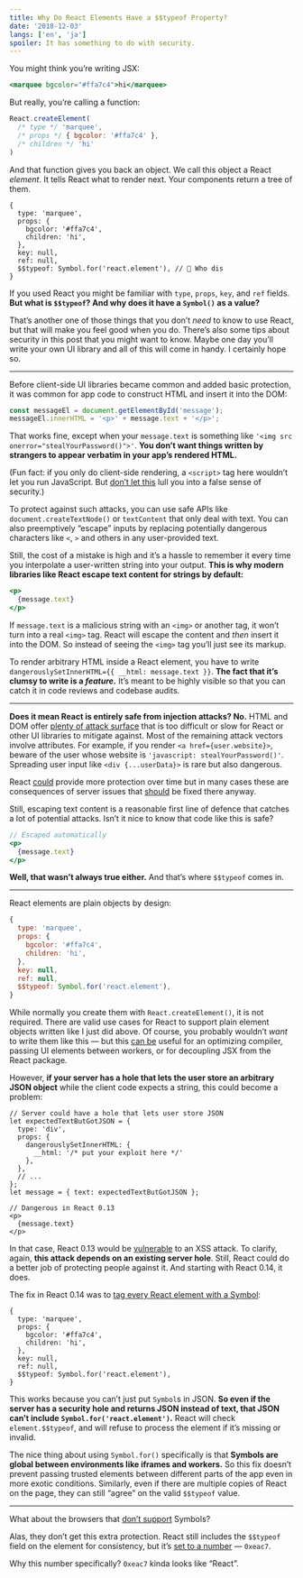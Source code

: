 ```yaml
---
title: Why Do React Elements Have a $$typeof Property?
date: '2018-12-03'
langs: ['en', 'ja']
spoiler: It has something to do with security.
---
```


You might think you’re writing JSX:

```jsx
<marquee bgcolor="#ffa7c4">hi</marquee>
```

But really, you’re calling a function:

```jsx
React.createElement(
  /* type */ 'marquee',
  /* props */ { bgcolor: '#ffa7c4' },
  /* children */ 'hi'
)
```

And that function gives you back an object. We call this object a React *element*. It tells React what to render next. Your components return a tree of them.

```jsx{9}
{
  type: 'marquee',
  props: {
    bgcolor: '#ffa7c4',
    children: 'hi',
  },
  key: null,
  ref: null,
  $$typeof: Symbol.for('react.element'), // 🧐 Who dis
}
```

If you used React you might be familiar with `type`, `props`, `key`, and `ref` fields. **But what is `$$typeof`? And why does it have a `Symbol()` as a value?**

That’s another one of those things that you don’t *need* to know to use React, but that will make you feel good when you do. There’s also some tips about security in this post that you might want to know. Maybe one day you’ll write your own UI library and all of this will come in handy. I certainly hope so.

---

Before client-side UI libraries became common and added basic protection, it was common for app code to construct HTML and insert it into the DOM:

```jsx
const messageEl = document.getElementById('message');
messageEl.innerHTML = '<p>' + message.text + '</p>';
```

That works fine, except when your `message.text` is something like `'<img src onerror="stealYourPassword()">'`. **You don’t want things written by strangers to appear verbatim in your app’s rendered HTML.**

(Fun fact: if you only do client-side rendering, a `<script>` tag here wouldn’t let you run JavaScript. But [don’t let this](https://gomakethings.com/preventing-cross-site-scripting-attacks-when-using-innerhtml-in-vanilla-javascript/) lull you into a false sense of security.)

To protect against such attacks, you can use safe APIs like `document.createTextNode()` or `textContent` that only deal with text. You can also preemptively “escape” inputs by replacing potentially dangerous characters like `<`, `>` and others in any user-provided text.

Still, the cost of a mistake is high and it’s a hassle to remember it every time you interpolate a user-written string into your output. **This is why modern libraries like React escape text content for strings by default:**

```jsx
<p>
  {message.text}
</p>
```

If `message.text` is a malicious string with an `<img>` or another tag, it won’t turn into a real `<img>` tag. React will escape the content and *then* insert it into the DOM. So instead of seeing the `<img>` tag you’ll just see its markup.

To render arbitrary HTML inside a React element, you have to write `dangerouslySetInnerHTML={{ __html: message.text }}`. **The fact that it’s clumsy to write is a *feature*.** It’s meant to be highly visible so that you can catch it in code reviews and codebase audits.

---

**Does it mean React is entirely safe from injection attacks? No.** HTML and DOM offer [plenty of attack surface](https://github.com/facebook/react/issues/3473#issuecomment-90594748) that is too difficult or slow for React or other UI libraries to mitigate against. Most of the remaining attack vectors involve attributes. For example, if you render `<a href={user.website}>`, beware of the user whose website is `'javascript: stealYourPassword()'`. Spreading user input like `<div {...userData}>` is rare but also dangerous.

React [could](https://github.com/facebook/react/issues/10506) provide more protection over time but in many cases these are consequences of server issues that [should](https://github.com/facebook/react/issues/3473#issuecomment-91327040) be fixed there anyway.

Still, escaping text content is a reasonable first line of defence that catches a lot of potential attacks. Isn’t it nice to know that code like this is safe?

```jsx
// Escaped automatically
<p>
  {message.text}
</p>
```

**Well, that wasn’t always true either.** And that’s where `$$typeof` comes in.

---

React elements are plain objects by design:

```jsx
{
  type: 'marquee',
  props: {
    bgcolor: '#ffa7c4',
    children: 'hi',
  },
  key: null,
  ref: null,
  $$typeof: Symbol.for('react.element'),
}
```

While normally you create them with `React.createElement()`, it is not required. There are valid use cases for React to support plain element objects written like I just did above. Of course, you probably wouldn’t *want* to write them like this — but this [can be](https://github.com/facebook/react/pull/3583#issuecomment-90296667) useful for an optimizing compiler, passing UI elements between workers, or for decoupling JSX from the React package.

However, **if your server has a hole that lets the user store an arbitrary JSON object** while the client code expects a string, this could become a problem:

```jsx{2-10,15}
// Server could have a hole that lets user store JSON
let expectedTextButGotJSON = {
  type: 'div',
  props: {
    dangerouslySetInnerHTML: {
      __html: '/* put your exploit here */'
    },
  },
  // ...
};
let message = { text: expectedTextButGotJSON };

// Dangerous in React 0.13
<p>
  {message.text}
</p>
```

In that case, React 0.13 would be [vulnerable](http://danlec.com/blog/xss-via-a-spoofed-react-element) to an XSS attack. To clarify, again, **this attack depends on an existing server hole**. Still, React could do a better job of protecting people against it. And starting with React 0.14, it does.

The fix in React 0.14 was to [tag every React element with a Symbol](https://github.com/facebook/react/pull/4832):

```jsx{9}
{
  type: 'marquee',
  props: {
    bgcolor: '#ffa7c4',
    children: 'hi',
  },
  key: null,
  ref: null,
  $$typeof: Symbol.for('react.element'),
}
```

This works because you can’t just put `Symbol`s in JSON. **So even if the server has a security hole and returns JSON instead of text, that JSON can’t include `Symbol.for('react.element')`.** React will check `element.$$typeof`, and will refuse to process the element if it’s missing or invalid.

The nice thing about using `Symbol.for()` specifically is that **Symbols are global between environments like iframes and workers.** So this fix doesn’t prevent passing trusted elements between different parts of the app even in more exotic conditions. Similarly, even if there are multiple copies of React on the page, they can still “agree” on the valid `$$typeof` value.

---

What about the browsers that [don’t support](https://developer.mozilla.org/en-US/docs/Web/JavaScript/Reference/Global_Objects/Symbol#Browser_compatibility) Symbols?

Alas, they don’t get this extra protection. React still includes the `$$typeof` field on the element for consistency, but it’s [set to a number](https://github.com/facebook/react/blob/8482cbe22d1a421b73db602e1f470c632b09f693/packages/shared/ReactSymbols.js#L14-L16) — `0xeac7`.

Why this number specifically? `0xeac7` kinda looks like “React”.
